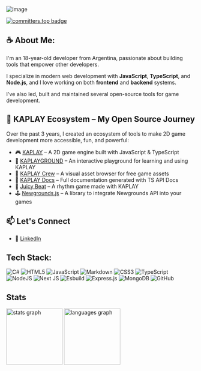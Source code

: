 ![image](https://github.com/user-attachments/assets/621c01a6-925d-4b10-a673-fd28204d21e3)

[![committers.top badge](https://user-badge.committers.top/argentina/lajbel.svg)](https://user-badge.committers.top/argentina/USERNAME)

## ☕ About Me:

I'm an 18-year-old developer from Argentina, passionate about building tools that empower other developers.

I specialize in modern web development with **JavaScript**, **TypeScript**, and **Node.js**, and I love working on both **frontend** and **backend** systems.

I've also led, built and maintained several open-source tools for game development.

## 🧩 KAPLAY Ecosystem – My Open Source Journey

Over the past 3 years, I created an ecosystem of tools to make 2D game development more accessible, fun, and powerful:

- 🎮 [KAPLAY](https://github.com/kaplayjs/kaplay) – A 2D game engine built with JavaScript & TypeScript
- 🧪 [KAPLAYGROUND](https://github.com/lajbel/kaplayground) – An interactive playground for learning and using KAPLAY
- 🎨 [KAPLAY Crew](https://kaplayjs.com/crew) – A visual asset browser for free game assets
- 📘 [KAPLAY Docs](http://kaplayjs.com) – Full documentation generated with TS API Docs
- 🥁 [Juicy Beat](https://github.com/lajbel/juicy-beat) – A rhythm game made with KAPLAY
- 🕹️ [Newgrounds.js](https://github.com/lajbel/newgrounds.js) – A library to integrate Newgrounds API into your games

## 📫 Let's Connect

- 💼 [LinkedIn](https://linkedin.com/in/lajbel)


## Tech Stack:
![C#](https://img.shields.io/badge/c%23-%23239120.svg?style=flat-square&logo=csharp&logoColor=white) ![HTML5](https://img.shields.io/badge/html5-%23E34F26.svg?style=flat-square&logo=html5&logoColor=white) ![JavaScript](https://img.shields.io/badge/javascript-%23323330.svg?style=flat-square&logo=javascript&logoColor=%23F7DF1E) ![Markdown](https://img.shields.io/badge/markdown-%23000000.svg?style=flat-square&logo=markdown&logoColor=white) ![CSS3](https://img.shields.io/badge/css3-%231572B6.svg?style=flat-square&logo=css3&logoColor=white) ![TypeScript](https://img.shields.io/badge/typescript-%23007ACC.svg?style=flat-square&logo=typescript&logoColor=white) ![NodeJS](https://img.shields.io/badge/node.js-6DA55F?style=flat-square&logo=node.js&logoColor=white) ![Next JS](https://img.shields.io/badge/Next-black?style=flat-square&logo=next.js&logoColor=white) ![Esbuild](https://img.shields.io/badge/esbuild-%23FFCF00.svg?style=flat-square&logo=esbuild&logoColor=black) ![Express.js](https://img.shields.io/badge/express.js-%23404d59.svg?style=flat-square&logo=express&logoColor=%2361DAFB) ![MongoDB](https://img.shields.io/badge/MongoDB-%234ea94b.svg?style=flat-square&logo=mongodb&logoColor=white) ![GitHub](https://img.shields.io/badge/github-%23121011.svg?style=flat-square&logo=github&logoColor=white)

## Stats

<div align="left">
  <img src="https://github-readme-stats.vercel.app/api?username=lajbel&hide_title=false&hide_rank=false&show_icons=true&include_all_commits=true&count_private=true&disable_animations=false&theme=midnight-purple&locale=en&hide_border=false" height="150" alt="stats graph"  />
  <img src="https://github-readme-stats.vercel.app/api/top-langs?username=lajbel&locale=en&hide_title=false&layout=compact&card_width=320&langs_count=5&theme=midnight-purple&hide_border=false" height="150" alt="languages graph"  />
</div>
